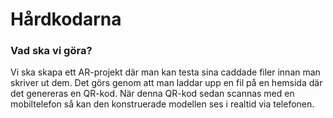 # Hårdkodarna

### Vad ska vi göra? 
Vi ska skapa ett AR-projekt där man kan testa sina caddade filer innan man skriver ut dem. Det görs genom att man laddar upp en fil på en hemsida där det genereras en QR-kod. När denna QR-kod sedan scannas med en mobiltelefon så kan den konstruerade modellen ses i realtid via telefonen. 
